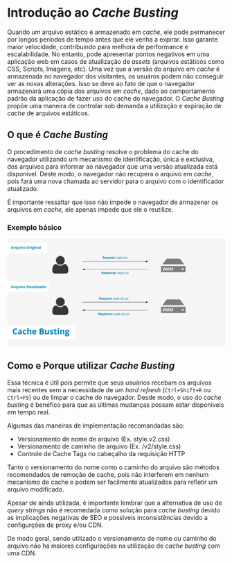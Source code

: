 # Introdução ao _Cache Busting_

Quando um arquivo estático é armazenado em _cache_, ele pode permanecer por longos períodos de tempo antes que ele venha a expirar. Isso garante maior velocidade, contribuindo para melhora de performance e escalabilidade. No entanto, pode apresentar pontos negativos em uma aplicação web em casos de atualização de _assets_ (arquivos estáticos como CSS, Scripts, Imagens, etc). Uma vez que a versão do arquivo em _cache_ é armazenada no navegador dos visitantes, os usuáros podem não conseguir ver as novas alterações. Isso se deve ao fato de que o navegador armazenará uma cópia dos arquivos em _cache_, dado ao comportamento padrão da aplicação de fazer uso do cache do navegador. O _Cache Busting_ propõe uma maneira de controlar sob demanda a utilização e expiração de _cache_ de arquivos estáticos.

## O que é _Cache Busting_

O procedimento de _cache busting_ resolve o problema do cache do navegador utilizando um mecanismo de identificação, única e exclusiva, dos arquivos para informar ao navegador que uma versão atualizada está disponível. Deste modo, o navegador não recupera o arquivo em _cache_, pois fará uma nova chamada ao servidor para o arquivo com o identificador atualizado. 

É importante ressaltar que isso não impede o navegador de armazenar os arquivos em _cache_, ele apenas impede que ele o reutilize. 

### Exemplo básico

![Cache Busting Example](assets/cache_busting.png)

## Como e Porque utilizar _Cache Busting_


Essa técnica é útil pois permite que seus usuários recebam os arquivos mais recentes sem a necessidade de um _hard refresh_ (`Ctrl+Shift+R` ou `Ctrl+F5`) ou de limpar o cache do navegador. Desde modo, o uso do _cache busting_ é benéfico para que as últimas mudanças possam estar disponíveis em tempo real.

Algumas das maneiras de implementação recomandadas são:

- Versionamento de nome de arquivo (Ex. style.v2.css)
- Versionamento de caminho de arquivo (Ex. /v2/style.css)
- Controle de Cache Tags no cabeçalho da requisição HTTP

Tanto o versionamento do nome como o caminho do arquivo são métodos recomendados de remoção de cache, pois não interferem em nenhum mecanismo de cache e podem ser facilmente atualizados para refletir um arquivo modificado.

Apesar de ainda utilizada, é importante lembrar que a alternativa de uso de _query strings_ não é recomedada como solução para _cache busting_ devido as implicações negativas de SEO e possíveis inconsistências devido a configurções de proxy e/ou CDN.

De modo geral, sendo utilizado o versionamento de nome ou caminho do arquivo não há maiores configurações na utilização de _cache busting_ com uma CDN.

